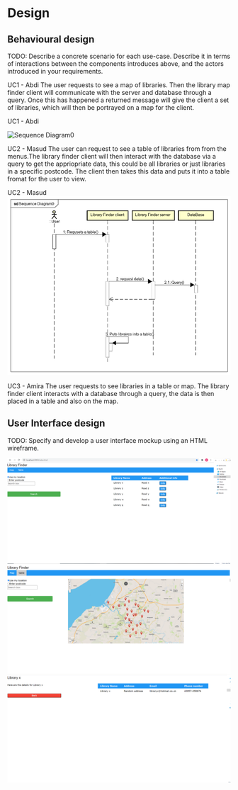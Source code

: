 # Design

## Behavioural design
TODO: Describe a concrete scenario for each use-case. 
Describe it in terms of interactions between the components introduces above, and the actors introduced in your requirements.

UC1 - Abdi
The user requests to see a map of libraries. Then the library map finder client will communicate with the server and database through a query. Once this has happened a returned message will give the client a set of libraries, which will then be portrayed on a map for the client.

UC1 - Abdi

![Sequence Diagram0](https://user-images.githubusercontent.com/80045786/116999122-167a6c00-acd7-11eb-9f05-fbc23aa55918.png)


UC2 - Masud 
The user can request to see a table of libraries from from the menus.The library finder client will then interact with the database via a query to get the appriopriate data, this could be all libraries or just libraries in a specific postcode. The client then takes this data and puts it into a table fromat for the user to view.

UC2 - Masud 
![Sequence Diagram](images/SequenceDiagram.png)

UC3 - Amira
The user requests to see libraries in a table or map. The library finder client interacts with a database through a query, the data is then placed in a table and also on the map. 

## User Interface design
TODO: Specify and develop a user interface mockup using an HTML wireframe.

![Insert your wireframe screenshots for each use-case here](images/wireframe1.PNG)
![Insert your wireframe screenshots for each use-case here](images/wireframe2.PNG)
![Insert your wireframe screenshots for each use-case here](images/wireframe3.PNG)

